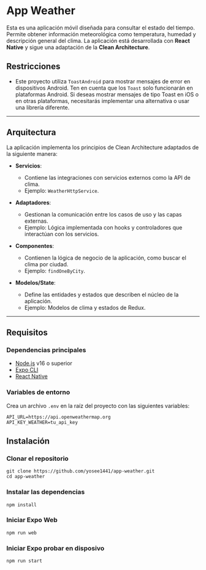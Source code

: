 # **App Weather**

Esta es una aplicación móvil diseñada para consultar el estado del tiempo. Permite obtener información meteorológica como temperatura, humedad y descripción general del clima. La aplicación está desarrollada con **React Native** y sigue una adaptación de la **Clean Architecture**.

## **Restricciones**
- Este proyecto utiliza `ToastAndroid` para mostrar mensajes de error en dispositivos Android. Ten en cuenta que los `Toast` solo funcionarán en plataformas Android. Si deseas mostrar mensajes de tipo Toast en iOS o en otras plataformas, necesitarás implementar una alternativa o usar una librería diferente.

---

## **Arquitectura**

La aplicación implementa los principios de Clean Architecture adaptados de la siguiente manera:

- **Servicios**:
  - Contiene las integraciones con servicios externos como la API de clima.
  - Ejemplo: `WeatherHttpService`.

- **Adaptadores**:
  - Gestionan la comunicación entre los casos de uso y las capas externas.
  - Ejemplo: Lógica implementada con hooks y controladores que interactúan con los servicios.

- **Componentes**:
  - Contienen la lógica de negocio de la aplicación, como buscar el clima por ciudad.
  - Ejemplo: `findOneByCity`.

- **Modelos/State**:
  - Define las entidades y estados que describen el núcleo de la aplicación.
  - Ejemplo: Modelos de clima y estados de Redux.

---

## **Requisitos**

### **Dependencias principales**
- [Node.js](https://nodejs.org) v16 o superior
- [Expo CLI](https://expo.dev)
- [React Native](https://reactnative.dev)

### **Variables de entorno**
Crea un archivo `.env` en la raíz del proyecto con las siguientes variables:

```plaintext
API_URL=https://api.openweathermap.org
API_KEY_WEATHER=tu_api_key
```

## **Instalación**

### **Clonar el repositorio**
```code
git clone https://github.com/yosee1441/app-weather.git
cd app-weather
```

### **Instalar las dependencias**
```code
npm install
```

### **Iniciar Expo Web**
```code
npm run web
```

### **Iniciar Expo probar en disposivo**
```code
npm run start
```
